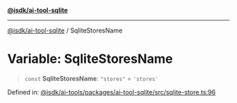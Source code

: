 [**@isdk/ai-tool-sqlite**](../README.md)

***

[@isdk/ai-tool-sqlite](../globals.md) / SqliteStoresName

# Variable: SqliteStoresName

> `const` **SqliteStoresName**: `"stores"` = `'stores'`

Defined in: [@isdk/ai-tools/packages/ai-tool-sqlite/src/sqlite-store.ts:96](https://github.com/isdk/ai-tool-sqlite.js/blob/e038f5d78b1e6466c7041f2de0c960c862914143/src/sqlite-store.ts#L96)
